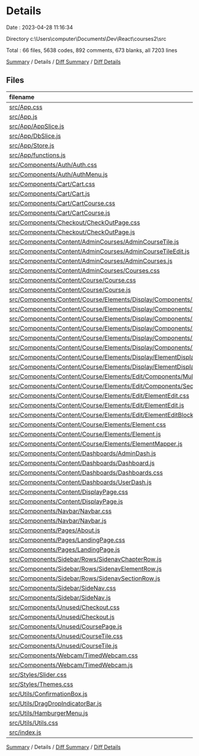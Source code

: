 # Details

Date : 2023-04-28 11:16:34

Directory c:\\Users\\computer\\Documents\\Dev\\React\\courses2\\src

Total : 66 files,  5638 codes, 892 comments, 673 blanks, all 7203 lines

[Summary](results.md) / Details / [Diff Summary](diff.md) / [Diff Details](diff-details.md)

## Files
| filename | language | code | comment | blank | total |
| :--- | :--- | ---: | ---: | ---: | ---: |
| [src/App.css](/src/App.css) | CSS | 124 | 0 | 3 | 127 |
| [src/App.js](/src/App.js) | JavaScript | 83 | 181 | 15 | 279 |
| [src/App/AppSlice.js](/src/App/AppSlice.js) | JavaScript | 131 | 38 | 20 | 189 |
| [src/App/DbSlice.js](/src/App/DbSlice.js) | JavaScript | 522 | 233 | 165 | 920 |
| [src/App/Store.js](/src/App/Store.js) | JavaScript | 9 | 0 | 1 | 10 |
| [src/App/functions.js](/src/App/functions.js) | JavaScript | 162 | 88 | 49 | 299 |
| [src/Components/Auth/Auth.css](/src/Components/Auth/Auth.css) | CSS | 90 | 0 | 0 | 90 |
| [src/Components/Auth/AuthMenu.js](/src/Components/Auth/AuthMenu.js) | JavaScript | 133 | 5 | 10 | 148 |
| [src/Components/Cart/Cart.css](/src/Components/Cart/Cart.css) | CSS | 114 | 1 | 2 | 117 |
| [src/Components/Cart/Cart.js](/src/Components/Cart/Cart.js) | JavaScript | 153 | 5 | 20 | 178 |
| [src/Components/Cart/CartCourse.css](/src/Components/Cart/CartCourse.css) | CSS | 68 | 0 | 2 | 70 |
| [src/Components/Cart/CartCourse.js](/src/Components/Cart/CartCourse.js) | JavaScript | 78 | 0 | 5 | 83 |
| [src/Components/Checkout/CheckOutPage.css](/src/Components/Checkout/CheckOutPage.css) | CSS | 59 | 0 | 0 | 59 |
| [src/Components/Checkout/CheckOutPage.js](/src/Components/Checkout/CheckOutPage.js) | JavaScript | 230 | 40 | 25 | 295 |
| [src/Components/Content/AdminCourses/AdminCourseTile.js](/src/Components/Content/AdminCourses/AdminCourseTile.js) | JavaScript | 90 | 3 | 9 | 102 |
| [src/Components/Content/AdminCourses/AdminCourseTileEdit.js](/src/Components/Content/AdminCourses/AdminCourseTileEdit.js) | JavaScript | 56 | 0 | 4 | 60 |
| [src/Components/Content/AdminCourses/AdminCourses.js](/src/Components/Content/AdminCourses/AdminCourses.js) | JavaScript | 26 | 2 | 5 | 33 |
| [src/Components/Content/AdminCourses/Courses.css](/src/Components/Content/AdminCourses/Courses.css) | CSS | 11 | 0 | 0 | 11 |
| [src/Components/Content/Course/Course.css](/src/Components/Content/Course/Course.css) | CSS | 88 | 1 | 1 | 90 |
| [src/Components/Content/Course/Course.js](/src/Components/Content/Course/Course.js) | JavaScript | 26 | 0 | 4 | 30 |
| [src/Components/Content/Course/Elements/Display/Components/ElementDisplayComponents.css](/src/Components/Content/Course/Elements/Display/Components/ElementDisplayComponents.css) | CSS | 49 | 0 | 1 | 50 |
| [src/Components/Content/Course/Elements/Display/Components/FadeMessage.js](/src/Components/Content/Course/Elements/Display/Components/FadeMessage.js) | JavaScript | 36 | 5 | 10 | 51 |
| [src/Components/Content/Course/Elements/Display/Components/MulltipleChoiceDisplay.js](/src/Components/Content/Course/Elements/Display/Components/MulltipleChoiceDisplay.js) | JavaScript | 81 | 13 | 14 | 108 |
| [src/Components/Content/Course/Elements/Display/Components/SaveIndicator.js](/src/Components/Content/Course/Elements/Display/Components/SaveIndicator.js) | JavaScript | 33 | 5 | 9 | 47 |
| [src/Components/Content/Course/Elements/Display/Components/SectionButtons.js](/src/Components/Content/Course/Elements/Display/Components/SectionButtons.js) | JavaScript | 60 | 12 | 10 | 82 |
| [src/Components/Content/Course/Elements/Display/Components/TimeDisplay.js](/src/Components/Content/Course/Elements/Display/Components/TimeDisplay.js) | JavaScript | 121 | 62 | 40 | 223 |
| [src/Components/Content/Course/Elements/Display/ElementDisplayBlock.css](/src/Components/Content/Course/Elements/Display/ElementDisplayBlock.css) | CSS | 194 | 2 | 3 | 199 |
| [src/Components/Content/Course/Elements/Display/ElementDisplayBlock.js](/src/Components/Content/Course/Elements/Display/ElementDisplayBlock.js) | JavaScript | 187 | 9 | 26 | 222 |
| [src/Components/Content/Course/Elements/Edit/Components/MultipleChoiceEdit.js](/src/Components/Content/Course/Elements/Edit/Components/MultipleChoiceEdit.js) | JavaScript | 151 | 6 | 20 | 177 |
| [src/Components/Content/Course/Elements/Edit/Components/SectionEditOptions.js](/src/Components/Content/Course/Elements/Edit/Components/SectionEditOptions.js) | JavaScript | 88 | 2 | 10 | 100 |
| [src/Components/Content/Course/Elements/Edit/ElementEdit.css](/src/Components/Content/Course/Elements/Edit/ElementEdit.css) | CSS | 106 | 0 | 1 | 107 |
| [src/Components/Content/Course/Elements/Edit/ElementEdit.js](/src/Components/Content/Course/Elements/Edit/ElementEdit.js) | JavaScript | 35 | 1 | 3 | 39 |
| [src/Components/Content/Course/Elements/Edit/ElementEditBlock.js](/src/Components/Content/Course/Elements/Edit/ElementEditBlock.js) | JavaScript | 250 | 3 | 16 | 269 |
| [src/Components/Content/Course/Elements/Element.css](/src/Components/Content/Course/Elements/Element.css) | CSS | 43 | 0 | 1 | 44 |
| [src/Components/Content/Course/Elements/Element.js](/src/Components/Content/Course/Elements/Element.js) | JavaScript | 18 | 0 | 3 | 21 |
| [src/Components/Content/Course/Elements/ElementMapper.js](/src/Components/Content/Course/Elements/ElementMapper.js) | JavaScript | 70 | 1 | 8 | 79 |
| [src/Components/Content/Dashboards/AdminDash.js](/src/Components/Content/Dashboards/AdminDash.js) | JavaScript | 28 | 0 | 2 | 30 |
| [src/Components/Content/Dashboards/Dashboard.js](/src/Components/Content/Dashboards/Dashboard.js) | JavaScript | 23 | 0 | 4 | 27 |
| [src/Components/Content/Dashboards/Dashboards.css](/src/Components/Content/Dashboards/Dashboards.css) | CSS | 0 | 0 | 1 | 1 |
| [src/Components/Content/Dashboards/UserDash.js](/src/Components/Content/Dashboards/UserDash.js) | JavaScript | 21 | 0 | 4 | 25 |
| [src/Components/Content/DisplayPage.css](/src/Components/Content/DisplayPage.css) | CSS | 91 | 5 | 0 | 96 |
| [src/Components/Content/DisplayPage.js](/src/Components/Content/DisplayPage.js) | JavaScript | 25 | 0 | 3 | 28 |
| [src/Components/Navbar/Navbar.css](/src/Components/Navbar/Navbar.css) | CSS | 78 | 0 | 2 | 80 |
| [src/Components/Navbar/Navbar.js](/src/Components/Navbar/Navbar.js) | JavaScript | 36 | 0 | 3 | 39 |
| [src/Components/Pages/About.js](/src/Components/Pages/About.js) | JavaScript | 10 | 0 | 2 | 12 |
| [src/Components/Pages/LandingPage.css](/src/Components/Pages/LandingPage.css) | CSS | 89 | 0 | 0 | 89 |
| [src/Components/Pages/LandingPage.js](/src/Components/Pages/LandingPage.js) | JavaScript | 151 | 69 | 14 | 234 |
| [src/Components/Sidebar/Rows/SidenavChapterRow.js](/src/Components/Sidebar/Rows/SidenavChapterRow.js) | JavaScript | 130 | 3 | 11 | 144 |
| [src/Components/Sidebar/Rows/SidenavElementRow.js](/src/Components/Sidebar/Rows/SidenavElementRow.js) | JavaScript | 111 | 5 | 8 | 124 |
| [src/Components/Sidebar/Rows/SidenavSectionRow.js](/src/Components/Sidebar/Rows/SidenavSectionRow.js) | JavaScript | 156 | 7 | 19 | 182 |
| [src/Components/Sidebar/SideNav.css](/src/Components/Sidebar/SideNav.css) | CSS | 90 | 1 | 1 | 92 |
| [src/Components/Sidebar/SideNav.js](/src/Components/Sidebar/SideNav.js) | JavaScript | 46 | 1 | 7 | 54 |
| [src/Components/Unused/Checkout.css](/src/Components/Unused/Checkout.css) | CSS | 27 | 0 | 0 | 27 |
| [src/Components/Unused/Checkout.js](/src/Components/Unused/Checkout.js) | JavaScript | 57 | 1 | 1 | 59 |
| [src/Components/Unused/CoursePage.js](/src/Components/Unused/CoursePage.js) | JavaScript | 63 | 5 | 18 | 86 |
| [src/Components/Unused/CourseTile.css](/src/Components/Unused/CourseTile.css) | CSS | 92 | 1 | 1 | 94 |
| [src/Components/Unused/CourseTile.js](/src/Components/Unused/CourseTile.js) | JavaScript | 95 | 3 | 11 | 109 |
| [src/Components/Webcam/TimedWebcam.css](/src/Components/Webcam/TimedWebcam.css) | CSS | 27 | 0 | 0 | 27 |
| [src/Components/Webcam/TimedWebcam.js](/src/Components/Webcam/TimedWebcam.js) | JavaScript | 127 | 62 | 21 | 210 |
| [src/Styles/Slider.css](/src/Styles/Slider.css) | CSS | 51 | 4 | 8 | 63 |
| [src/Styles/Themes.css](/src/Styles/Themes.css) | CSS | 64 | 0 | 0 | 64 |
| [src/Utils/ConfirmationBox.js](/src/Utils/ConfirmationBox.js) | JavaScript | 25 | 0 | 2 | 27 |
| [src/Utils/DragDropIndicatorBar.js](/src/Utils/DragDropIndicatorBar.js) | JavaScript | 13 | 0 | 3 | 16 |
| [src/Utils/HamburgerMenu.js](/src/Utils/HamburgerMenu.js) | JavaScript | 37 | 6 | 10 | 53 |
| [src/Utils/Utils.css](/src/Utils/Utils.css) | CSS | 89 | 1 | 0 | 90 |
| [src/index.js](/src/index.js) | JavaScript | 11 | 0 | 2 | 13 |

[Summary](results.md) / Details / [Diff Summary](diff.md) / [Diff Details](diff-details.md)